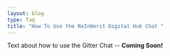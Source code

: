 ```yaml
---
layout: blog
type: faq
title: "How To Use the ReInHerit Digital Hub Chat "
---
```

Text about how to use the Gitter Chat -- **Coming Soon!**